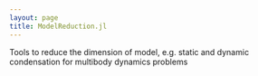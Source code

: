 ```yaml
---
layout: page
title: ModelReduction.jl
---
```


Tools to reduce the dimension of model, e.g. static and dynamic condensation for multibody dynamics problems
